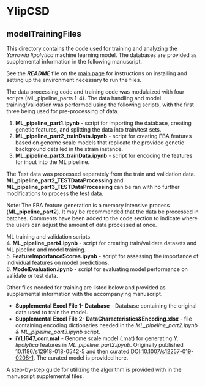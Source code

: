 # YlipCSD 
## modelTrainingFiles

This directory contains the code used for training and analyzing the *Yarrowia lipolytica* machine learning model. The databases are provided as supplemental information in the following manuscript.  <br>

See the ***README*** file on the [main page](https://github.com/jjczajka/YlipCSD) for instructions on installing and setting up the environment necessary to run the files.


The data processing code and training code was modulaized with four scripts (ML_pipeline_parts 1-4). The data handling and model training/validation was performed using the following scripts, with the first three being used for pre-processing of data.
1. **ML_pipeline_part1.ipynb** - script for importing the database, creating genetic features, and splitting the data into train/test sets.
2. **ML_pipeline_part2_trainData.ipynb** - script for creating FBA features based on genome scale models that replicate the provided genetic background detailed in the strain instance.  
3. **ML_pipeline_part3_trainData.ipynb** - script for encoding the features for input into the ML pipeline.

The Test data was processed seperately from the train and validation data. **ML_pipeline_part2_TESTDataProcessing** and **ML_pipeline_part3_TESTDataProcessing** can be ran with no further modifications to process the test data. 

Note: The FBA feature generation is a memory intensive process (**ML_pipeline_part2**). It may be recommended that the data be processed in batches. Comments have been added to the code section to indicate where the users can adjust the amount of data processed at once. 

ML training and validation scripts   
4. **ML_pipeline_part4.ipynb** - script for creating train/validate datasets and ML pipeline and model training.  
5. **FeatureImportanceScores.ipynb** - script for assessing the importance of individual features on model predictions.  
6. **ModelEvaluation.ipynb** - script for evaluating model performance on validate or test data. 

Other files needed for training are listed below and provided as supplemental information with the accompanying manuscript.
* **Supplemental Excel File 1- Database** - Database containing the original data used to train the model. 
* **Supplemental Excel File 2- DataCharacteristics&Encoding.xlsx** - file containing encoding dictionaries needed in the *ML_pipeline_part2.ipynb & ML_pipeline_part3.ipynb* script.
* **iYLI647_corr.mat** - Genome scale model (.mat) for generating *Y. lipolytica* features in *ML_pipeline_part2.ipynb*. Originally published [10.1186/s12918-018-0542-5](https://bmcsystbiol.biomedcentral.com/articles/10.1186/s12918-018-0542-5) and then curated [DOI:10.1007/s12257-019-0208-1](https://link.springer.com/article/10.1007%2Fs12257-019-0208-1). The curated model is provided here.   

A step-by-step guide for utilizing the algorithm is provided with in the manuscript supplemental files.
